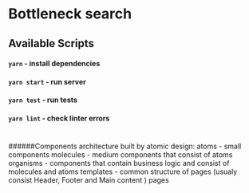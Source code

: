 # Bottleneck search

## Available Scripts

#### `yarn` - install dependencies

#### `yarn start` - run server

#### `yarn test` - run tests

#### `yarn lint` - check linter errors

#

######Components architecture built by atomic design:
atoms - small components
molecules - medium components that consist of atoms
organisms - components that contain business logic and consist of molecules and atoms
templates - common structure of pages (usualy consist Header, Footer and Main content )
pages

